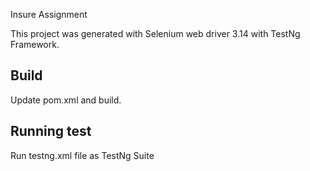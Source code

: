 Insure Assignment


This project was generated with Selenium web driver 3.14 with TestNg Framework.

## Build 

Update pom.xml and build.

## Running test

Run testng.xml file as TestNg Suite